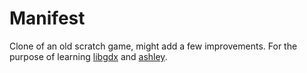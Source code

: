 Manifest
========
Clone of an old scratch game, might add a few improvements. For the purpose
of learning [libgdx](https://github.com/libgdx) and [ashley](https://github.com/libgdx/ashley).
